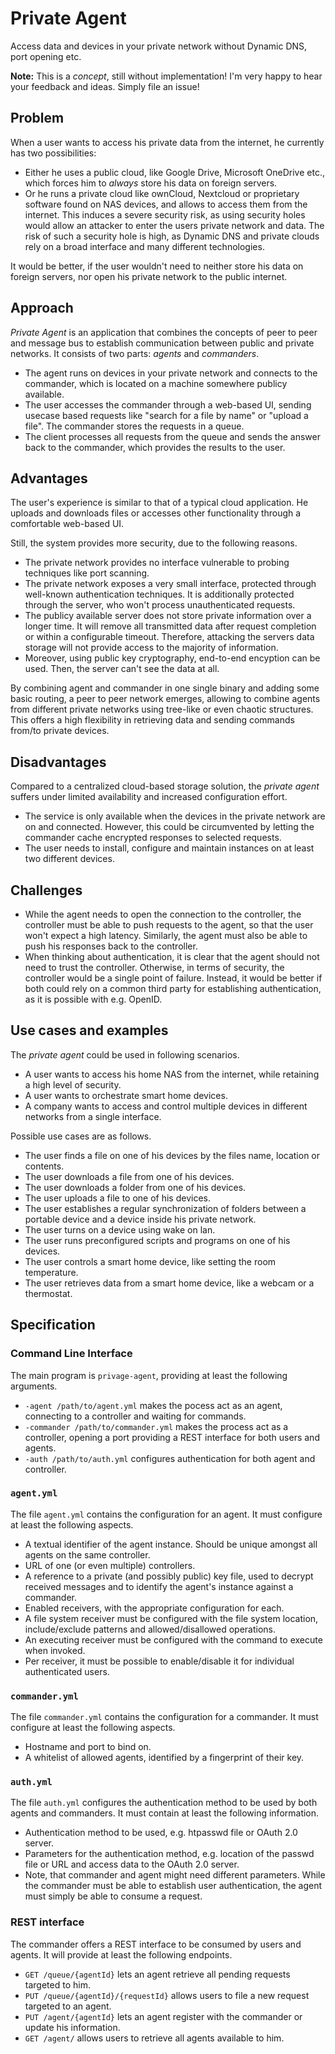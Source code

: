 # Private Agent
Access data and devices in your private network without Dynamic DNS, port opening etc.

**Note:** This is a _concept_, still without implementation!
I'm very happy to hear your feedback and ideas. Simply file an issue!

## Problem

When a user wants to access his private data from the internet, he currently has two possibilities:
* Either he uses a public cloud, like Google Drive, Microsoft OneDrive etc., which forces him to _always_ store his data on foreign servers.
* Or he runs a private cloud like ownCloud, Nextcloud or proprietary software found on NAS devices, and allows to access them from the internet.
  This induces a severe security risk, as using security holes would allow an attacker to enter the users private network and data.
  The risk of such a security hole is high, as Dynamic DNS and private clouds rely on a broad interface and many different technologies.
  
It would be better, if the user wouldn't need to neither store his data on foreign servers, nor open his private network to the public internet.

## Approach
_Private Agent_ is an application that combines the concepts of peer to peer and message bus to establish communication between public and private networks.
It consists of two parts: _agents_ and _commanders_.
* The agent runs on devices in your private network and connects to the commander,
  which is located on a machine somewhere publicy available.
* The user accesses the commander through a web-based UI,
  sending usecase based requests like "search for a file by name" or "upload a file".
  The commander stores the requests in a queue.
* The client processes all requests from the queue and sends the answer back to the commander,
  which provides the results to the user.

## Advantages
The user's experience is similar to that of a typical cloud application.
He uploads and downloads files or accesses other functionality through a comfortable web-based UI.

Still, the system provides more security, due to the following reasons.
* The private network provides no interface vulnerable to probing techniques like port scanning.
* The private network exposes a very small interface, protected through well-known authentication techniques.
  It is additionally protected through the server, who won't process unauthenticated requests.
* The publicy available server does not store private information over a longer time.
  It will remove all transmitted data after request completion or within a configurable timeout.
  Therefore, attacking the servers data storage will not provide access to the majority of information.
* Moreover, using public key cryptography, end-to-end encyption can be used.
  Then, the server can't see the data at all.

By combining agent and commander in one single binary and adding some basic routing,
a peer to peer network emerges, allowing to combine agents from different private networks
using tree-like or even chaotic structures.
This offers a high flexibility in retrieving data and sending commands from/to private devices.

## Disadvantages
Compared to a centralized cloud-based storage solution,
the _private agent_ suffers under limited availability and increased configuration effort.
* The service is only available when the devices in the private network are on and connected.
  However, this could be circumvented by letting the commander cache encrypted responses to selected requests.
* The user needs to install, configure and maintain instances on at least two different devices.

## Challenges
* While the agent needs to open the connection to the controller,
  the controller must be able to push requests to the agent, so that the user won't expect a high latency.
  Similarly, the agent must also be able to push his responses back to the controller.
* When thinking about authentication, it is clear that the agent should not need to trust the controller.
  Otherwise, in terms of security, the controller would be a single point of failure.
  Instead, it would be better if both could rely on a common third party for establishing authentication,
  as it is possible with e.g. OpenID.

## Use cases and examples
The _private agent_ could be used in following scenarios.
* A user wants to access his home NAS from the internet, while retaining a high level of security.
* A user wants to orchestrate smart home devices.
* A company wants to access and control multiple devices in different networks from a single interface. 

Possible use cases are as follows.
* The user finds a file on one of his devices by the files name, location or contents.
* The user downloads a file from one of his devices.
* The user downloads a folder from one of his devices.
* The user uploads a file to one of his devices.
* The user establishes a regular synchronization of folders between a portable device and a device inside his private network.
* The user turns on a device using wake on lan.
* The user runs preconfigured scripts and programs on one of his devices.
* The user controls a smart home device, like setting the room temperature.
* The user retrieves data from a smart home device, like a webcam or a thermostat.

## Specification

### Command Line Interface

The main program is `privage-agent`, providing at least the following arguments.

* `-agent /path/to/agent.yml` makes the pocess act as an agent, connecting to a controller and waiting for commands.
* `-commander /path/to/commander.yml` makes the process act as a controller, opening a port providing a REST interface for both users and agents.
* `-auth /path/to/auth.yml` configures authentication for both agent and controller.

### `agent.yml`

The file `agent.yml` contains the configuration for an agent.
It must configure at least the following aspects.

* A textual identifier of the agent instance. Should be unique amongst all agents on the same controller.
* URL of one (or even multiple) controllers.
* A reference to a private (and possibly public) key file, used to decrypt received messages and to identify the agent's instance against a commander.
* Enabled receivers, with the appropriate configuration for each.
 * A file system receiver must be configured with the file system location, include/exclude patterns and allowed/disallowed operations.
 * An executing receiver must be configured with the command to execute when invoked.
 * Per receiver, it must be possible to enable/disable it for individual authenticated users.

### `commander.yml`

The file `commander.yml` contains the configuration for a commander.
It must configure at least the following aspects.

* Hostname and port to bind on.
* A whitelist of allowed agents, identified by a fingerprint of their key.

### `auth.yml`

The file `auth.yml` configures the authentication method to be used by both agents and commanders.
It must contain at least the following information.

* Authentication method to be used, e.g. htpasswd file or OAuth 2.0 server.
* Parameters for the authentication method, e.g. location of the passwd file or URL and access data to the OAuth 2.0 server.
 * Note, that commander and agent might need different parameters.
   While the commander must be able to establish user authentication, the agent must simply be able to consume a request.

### REST interface

The commander offers a REST interface to be consumed by users and agents.
It will provide at least the following endpoints.

* `GET /queue/{agentId}` lets an agent retrieve all pending requests targeted
  to him.
* `PUT /queue/{agentId}/{requestId}` allows users to file a new request targeted
  to an agent.
* `PUT /agent/{agentId}` lets an agent register with the commander or update his
  information.
* `GET /agent/` allows users to retrieve all agents available to him.
